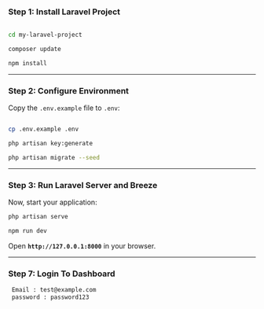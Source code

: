 
### **Step 1: Install Laravel Project**

```bash

cd my-laravel-project

composer update

npm install 

```

---

### **Step 2: Configure Environment**

Copy the `.env.example` file to `.env`:

```bash

cp .env.example .env

php artisan key:generate

php artisan migrate --seed

```

---

### **Step 3: Run Laravel Server and Breeze**

Now, start your application:

```bash 
php artisan serve
```

```bash 
npm run dev
```

Open **`http://127.0.0.1:8000`** in your browser.

---

### **Step 7: Login To Dashboard**

```bash
 Email : test@example.com
 password : password123
```
